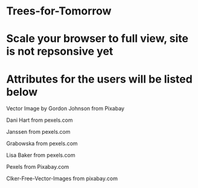 # Trees-for-Tomorrow
# Scale your browser to full view, site is not repsonsive yet 
# Attributes for the users will be listed below
Vector Image by Gordon Johnson from Pixabay 

Dani Hart from pexels.com


Janssen from pexels.com


Grabowska from pexels.com


Lisa Baker from pexels.com


Pexels from Pixabay.com


Clker-Free-Vector-Images from pixabay.com